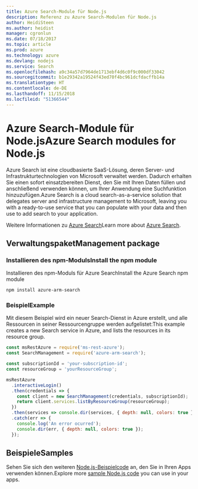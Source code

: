 ```yaml
---
title: Azure Search-Module für Node.js
description: Referenz zu Azure Search-Modulen für Node.js
author: HeidiSteen
ms.author: heidist
manager: cgronlun
ms.date: 07/18/2017
ms.topic: article
ms.prod: azure
ms.technology: azure
ms.devlang: nodejs
ms.service: Search
ms.openlocfilehash: a9c34a57d7964de1713ebf4d6c0f9c000df33042
ms.sourcegitcommit: b1e29342a19524f43ed70f4bc961dcfdacffb14a
ms.translationtype: HT
ms.contentlocale: de-DE
ms.lasthandoff: 11/15/2018
ms.locfileid: "51366544"
---
```

# <a name="azure-search-modules-for-nodejs"></a><span data-ttu-id="858ba-103">Azure Search-Module für Node.js</span><span class="sxs-lookup"><span data-stu-id="858ba-103">Azure Search modules for Node.js</span></span>

<span data-ttu-id="858ba-104">Azure Search ist eine cloudbasierte SaaS-Lösung, deren Server- und Infrastrukturtechnologien von Microsoft verwaltet werden. Dadurch erhalten Sie einen sofort einsatzbereiten Dienst, den Sie mit Ihren Daten füllen und anschließend verwenden können, um Ihrer Anwendung eine Suchfunktion hinzuzufügen.</span><span class="sxs-lookup"><span data-stu-id="858ba-104">Azure Search is a cloud search-as-a-service solution that delegates server and infrastructure management to Microsoft, leaving you with a ready-to-use service that you can populate with your data and then use to add search to your application.</span></span>

<span data-ttu-id="858ba-105">Weitere Informationen zu [Azure Search](https://docs.microsoft.com/azure/search/search-what-is-azure-search)</span><span class="sxs-lookup"><span data-stu-id="858ba-105">Learn more about [Azure Search](https://docs.microsoft.com/azure/search/search-what-is-azure-search).</span></span>

## <a name="management-package"></a><span data-ttu-id="858ba-106">Verwaltungspaket</span><span class="sxs-lookup"><span data-stu-id="858ba-106">Management package</span></span>

### <a name="install-the-npm-module"></a><span data-ttu-id="858ba-107">Installieren des npm-Moduls</span><span class="sxs-lookup"><span data-stu-id="858ba-107">Install the npm module</span></span>

<span data-ttu-id="858ba-108">Installieren des npm-Moduls für Azure Search</span><span class="sxs-lookup"><span data-stu-id="858ba-108">Install the Azure Search npm module</span></span>

```bash
npm install azure-arm-search
```

### <a name="example"></a><span data-ttu-id="858ba-109">Beispiel</span><span class="sxs-lookup"><span data-stu-id="858ba-109">Example</span></span>

<span data-ttu-id="858ba-110">Mit diesem Beispiel wird ein neuer Search-Dienst in Azure erstellt, und alle Ressourcen in seiner Ressourcengruppe werden aufgelistet:</span><span class="sxs-lookup"><span data-stu-id="858ba-110">This example creates a new Search service in Azure, and lists the resources in its resource group.</span></span>

```javascript
const msRestAzure = require('ms-rest-azure');
const SearchManagement = require('azure-arm-search');

const subscriptionId = 'your-subscription-id';
const resourceGroup = 'yourResourceGroup';

msRestAzure
  .interactiveLogin()
  .then(credentials => {
    const client = new SearchManagement(credentials, subscriptionId);
    return client.services.listByResourceGroup(resourceGroup);
  })
  .then(services => console.dir(services, { depth: null, colors: true }))
  .catch(err => {
    console.log('An error ocurred');
    console.dir(err, { depth: null, colors: true });
  });
```

## <a name="samples"></a><span data-ttu-id="858ba-111">Beispiele</span><span class="sxs-lookup"><span data-stu-id="858ba-111">Samples</span></span>

<span data-ttu-id="858ba-112">Sehen Sie sich den weiteren [Node.js-Beispielcode](https://azure.microsoft.com/resources/samples/?platform=nodejs) an, den Sie in Ihren Apps verwenden können.</span><span class="sxs-lookup"><span data-stu-id="858ba-112">Explore more [sample Node.js code](https://azure.microsoft.com/resources/samples/?platform=nodejs) you can use in your apps.</span></span>
